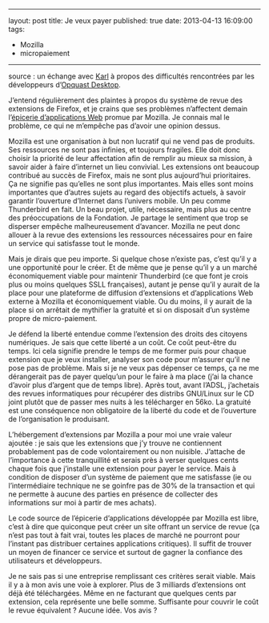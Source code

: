 
---
  layout: post
  title: Je veux payer
  published: true
  date: 2013-04-13 16:09:00
  tags:
  - Mozilla
  - micropaiement
---

source : un échange avec [Karl](http://www.la-grange.net) à propos des difficultés rencontrées par les développeurs d’[Opquast Desktop](https://addons.mozilla.org/fr/firefox/addon/opquast-desktop/).

J’entend régulièrement des plaintes à propos du système de revue des extensions de Firefox, et je crains que ses problèmes n’affectent demain l’[épicerie d’applications Web](http://marketplace.firefox.com/) promue par Mozilla. Je connais mal le problème, ce qui ne m’empêche pas d’avoir une opinion dessus.

Mozilla est une organisation à but non lucratif qui ne vend pas de produits. Ses ressources ne sont pas infinies, et toujours fragiles. Elle doit donc choisir la priorité de leur affectation afin de remplir au mieux sa mission, à savoir aider à faire d’internet un lieu convivial. Les extensions ont beaucoup contribué au succès de Firefox, mais ne sont plus aujourd’hui prioritaires. Ça ne signifie pas qu’elles ne sont plus importantes. Mais elles sont moins importantes que d’autres sujets au regard des objectifs actuels, à savoir garantir l’ouverture d’Internet dans l’univers mobile. Un peu comme Thunderbird en fait. Un beau projet, utile, nécessaire, mais plus au centre des préoccupations de la Fondation. Je partage le sentiment que trop se disperser empêche malheureusement d’avancer. Mozilla ne peut donc allouer à la revue des extensions les ressources nécessaires pour en faire un service qui satisfasse tout le monde.

Mais je dirais que peu importe. Si quelque chose n’existe pas, c’est qu’il y a une opportunité pour le créer. Et de même que je pense qu’il y a un marché économiquement viable pour maintenir Thunderbird (ce que font je crois plus ou moins quelques SSLL françaises), autant je pense qu’il y aurait de la place pour une plateforme de diffusion d’extensions et d’applications Web externe à Mozilla et économiquement viable. Ou du moins, il y aurait de la place si on arrêtait de mythifier la gratuité et si on disposait d’un système propre de micro-paiement.

Je défend la liberté entendue comme l’extension des droits des citoyens numériques. Je sais que cette liberté a un coût. Ce coût peut-être du temps. Ici cela signifie prendre le temps de me former puis pour chaque extension que je veux installer, analyser son code pour m’assurer qu’il ne pose pas de problème. Mais si je ne veux pas dépenser ce temps, ça ne me dérangerait pas de payer quelqu’un pour le faire à ma place (j’ai la chance d’avoir plus d’argent que de temps libre). Après tout, avant l’ADSL, j’achetais des revues informatiques pour récupérer des distribs GNU/Linux sur le CD joint plutôt que de passer mes nuits à les télécharger en 56ko. La gratuité est une conséquence non obligatoire de la liberté du code et de l’ouverture de l’organisation le produisant.

L’hébergement d’extensions par Mozilla a pour moi une vraie valeur ajoutée : je sais que les extensions que j’y trouve ne contiennent probablement pas de code volontairement ou non nuisible. J’attache de l’importance à cette tranquillité et serais près à verser quelques cents chaque fois que j’installe une extension pour payer le service. Mais à condition de disposer d’un système de paiement que me satisfasse (ie ou l’intermédiaire technique ne se goinfre pas de 30% de la transaction et qui ne permette à aucune des parties en présence de collecter des informations sur moi à partir de mes achats).

Le code source de l’épicerie d’applications développée par Mozilla est libre, c’est à dire que quiconque peut créer un site offrant un service de revue (ça n’est pas tout à fait vrai, toutes les places de marché ne pourront pour l’instant pas distribuer certaines applications critiques). Il suffit de trouver un moyen de financer ce service et surtout de gagner la confiance des utilisateurs et développeurs.

Je ne sais pas si une entreprise remplissant ces critères serait viable. Mais il y a à mon avis une voie à explorer. Plus de 3 milliards d’extensions ont déjà été téléchargées. Même en ne facturant que quelques cents par extension, cela représente une belle somme. Suffisante pour couvrir le coût le revue équivalent ? Aucune idée. Vos avis ?
